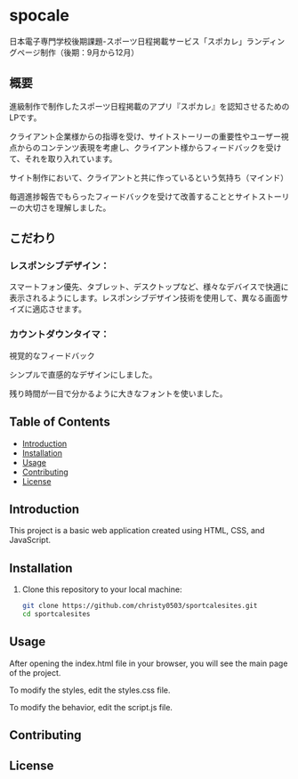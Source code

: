 # spocale

日本電子専門学校後期課題-スポーツ日程掲載サービス「スポカレ」ランディングページ制作（後期：9月から12月）

## 概要

進級制作で制作したスポーツ日程掲載のアプリ『スポカレ』を認知させるためのLPです。

クライアント企業様からの指導を受け、サイトストーリーの重要性やユーザー視点からのコンテンツ表現を考慮し、クライアント様からフィードバックを受けて、それを取り入れています。

サイト制作において、クライアントと共に作っているという気持ち（マインド）

毎週進捗報告でもらったフィードバックを受けて改善することとサイトストーリーの大切さを理解しました。

## こだわり
### レスポンシブデザイン：
スマートフォン優先、タブレット、デスクトップなど、様々なデバイスで快適に表示されるようにします。レスポンシブデザイン技術を使用して、異なる画面サイズに適応させます。

### カウントダウンタイマ：
視覚的なフィードバック

シンプルで直感的なデザインにしました。

残り時間が一目で分かるように大きなフォントを使いました。











## Table of Contents

- [Introduction](#introduction)
- [Installation](#installation)
- [Usage](#usage)
- [Contributing](#contributing)
- [License](#license)

## Introduction

This project is a basic web application created using HTML, CSS, and JavaScript.

## Installation

1. Clone this repository to your local machine:

   ```bash
   git clone https://github.com/christy0503/sportcalesites.git
   cd sportcalesites

## Usage

After opening the index.html file in your browser, you will see the main page of the project.

To modify the styles, edit the styles.css file.

To modify the behavior, edit the script.js file.

## Contributing

## License


